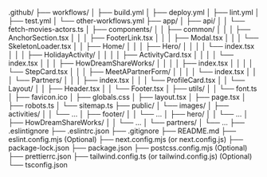 .github/
├── workflows/
│   ├── build.yml
│   ├── deploy.yml
│   ├── lint.yml
│   ├── test.yml
│   └── other-workflows.yml
├── app/
│   ├── api/
│   │   └── fetch-movies-actors.ts
│   ├── components/
│   │   ├── common/
│   │   │   ├── AnchorSection.tsx
│   │   │   ├── FooterLink.tsx
│   │   │   ├── Modal.tsx
│   │   │   └── SkeletonLoader.tsx
│   │   ├── Home/
│   │   │   ├── Hero/
│   │   │   │   └── index.tsx
│   │   │   ├── HolidayActivity/
│   │   │   │   ├── ActivityCard.tsx
│   │   │   │   └── index.tsx
│   │   │   ├── HowDreamShareWorks/
│   │   │   │   ├── index.tsx
│   │   │   │   └── StepCard.tsx
│   │   │   ├── MeetAPartnerForm/
│   │   │   │   └── index.tsx
│   │   │   └── Partners/
│   │   │       ├── index.tsx
│   │   │       └── ProfileCard.tsx
│   │   └── Layout/
│   │       ├── Header.tsx
│   │       └── Footer.tsx
│   ├── utils/
│   │   └── font.ts
│   ├── favicon.ico
│   ├── globals.css
│   ├── layout.tsx
│   ├── page.tsx
│   ├── robots.ts
│   └── sitemap.ts
├── public/
│   └── images/
│       ├── activities/
│       │   └── ...
│       ├── footer/
│       │   └── ...
│       ├── hero/
│       │   └── ...
│       ├── HowDreamShareWorks/
│       │   └── ...
│       └── partners/
│           └── ...
├── .eslintignore
├── .eslintrc.json
├── .gitignore
├── README.md
├── eslint.config.mjs (Optional)
├── next.config.mjs (or next.config.js)
├── package-lock.json
├── package.json
├── postcss.config.mjs (Optional)
├── prettierrc.json
├── tailwind.config.ts (or tailwind.config.js) (Optional)
└── tsconfig.json
